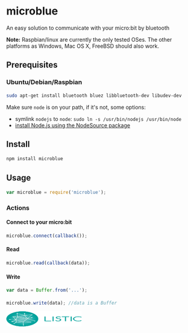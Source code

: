 # microblue

An easy solution to communicate with your micro:bit by bluetooth

__Note:__ Raspbian/linux are currently the only tested OSes. The other platforms as Windows, Mac OS X, FreeBSD should also work.

## Prerequisites

### Ubuntu/Debian/Raspbian

```sh
sudo apt-get install bluetooth bluez libbluetooth-dev libudev-dev
```

Make sure ```node``` is on your path, if it's not, some options:
 * symlink ```nodejs``` to ```node```: ```sudo ln -s /usr/bin/nodejs /usr/bin/node```
 * [install Node.js using the NodeSource package](https://nodejs.org/en/download/package-manager/#debian-and-ubuntu-based-linux-distributions)
 
## Install

```sh
npm install microblue
```

## Usage

```javascript
var microblue = require('microblue');
```

### Actions

#### Connect to your micro:bit

```javascript
microblue.connect(callback());
```

#### Read 

```javascript
microblue.read(callback(data));
```

#### Write

```javascript
var data = Buffer.from('...');

microblue.write(data); //data is a Buffer
```

<a href="https://www.listic.univ-smb.fr/en/home/" target="_blank"><img src="assets/logo_listic.png" width="200" height="40"></a>
